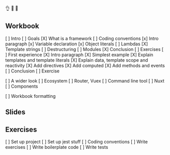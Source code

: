 
👌 🙅 🤷

## Workbook

[ ] Intro
[ ] Goals
[X] What is a framework
[ ] Coding conventions
  [x] Intro paragraph
  [x] Variable declaration
  [x] Object literals
  [ ] Lambdas
  [X] Template strings
  [ ] Destructuring
  [ ] Modules
  [X] Conclusion
  [ ] Exercises
[ ] First experience
  [X] Intro paragraph
  [X] Simplest example
  [X] Explain templates and template literals
  [X] Explain data, template scope and reactivity
  [X] Add directives
  [X] Add computed
  [X] Add methods and events
  [ ] Conclusion
  [ ] Exercise

[ ] A wider look
  [ ] Ecosystem
    [ ] Router, Vuex
    [ ] Command line tool
    [ ] Nuxt
  [ ] Components


[ ] Workbook formatting

## Slides


## Exercises

[ ] Set up project
  [ ] Set up jest stuff
[ ] Coding conventions
  [ ] Write exercises
  [ ] Write boilerplate code
  [ ] Write tests